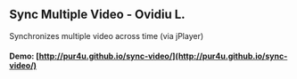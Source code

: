 ## Sync Multiple Video - Ovidiu L.
Synchronizes multiple video across time (via jPlayer)
#### Demo: [http://pur4u.github.io/sync-video/](http://pur4u.github.io/sync-video/)